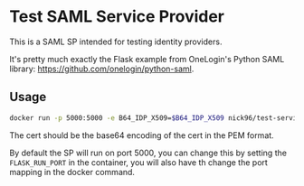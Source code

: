 # Test SAML Service Provider

This is a SAML SP intended for testing identity providers.

It's pretty much exactly the Flask example from OneLogin's Python SAML library: https://github.com/onelogin/python-saml.

## Usage

``` bash
docker run -p 5000:5000 -e B64_IDP_X509=$B64_IDP_X509 nick96/test-service-provider
```

The cert should be the base64 encoding of the cert in the PEM format.

By default the SP will run on port 5000, you can change this by setting the `FLASK_RUN_PORT`
in the container, you will also have th change the port mapping in the docker command.